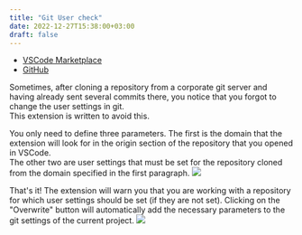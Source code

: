 ```yaml
---
title: "Git User check"
date: 2022-12-27T15:38:00+03:00
draft: false
---
```

- [VSCode Marketplace](https://marketplace.visualstudio.com/items?itemName=mak-sim.gitcheck)
- [GitHub](https://github.com/maksim77/gitcheck)

Sometimes, after cloning a repository from a corporate git server and having already sent several commits there, you notice that you forgot to change the user settings in git.  
This extension is written to avoid this.

You only need to define three parameters. The first is the domain that the extension will look for in the origin section of the repository that you opened in VSCode.  
The other two are user settings that must be set for the repository cloned from the domain specified in the first paragraph.
![](/img/gitcheck-settings.png)

That's it! The extension will warn you that you are working with a repository for which user settings should be set (if they are not set). Clicking on the "Overwrite" button will automatically add the necessary parameters to the git settings of the current project.
![](/img/gitcheck-prompt.png)

